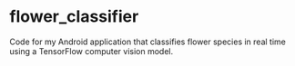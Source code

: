 # flower_classifier
Code for my Android application that classifies flower species in real time using a TensorFlow computer vision model.
